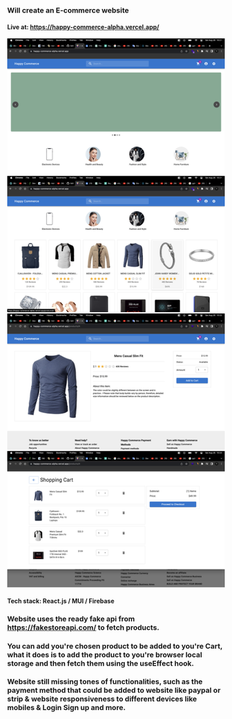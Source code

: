 ### Will create an E-commerce website

#### Live at: https://happy-commerce-alpha.vercel.app/

![Imgur](./images/Screenshot%202023-08-26%20at%2010.21.09%20AM.png)
![Imgur](./images/Screenshot%202023-08-26%20at%2010.21.21%20AM.png)
![Imgur](./images/Screenshot%202023-08-26%20at%2010.22.48%20AM.png)
![Imgur](./images/Screenshot%202023-08-26%20at%2010.23.26%20AM.png)

#### Tech stack: React.js / MUI / Firebase

### Website uses the ready fake api from https://fakestoreapi.com/ to fetch products.

### You can add you're chosen product to be added to you're Cart, what it does is to add the product to you're browser local storage and then fetch them using the useEffect hook.

### Website still missing tones of functionalities, such as the payment method that could be added to website like paypal or strip & **website responsiveness** to different devices like mobiles & Login Sign up and more.
